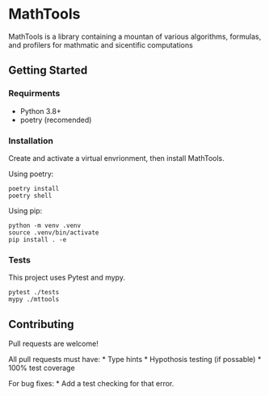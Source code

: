 # MathTools

MathTools is a library containing a mountan of various algorithms, formulas, and profilers for mathmatic and sicentific computations

## Getting Started

### Requirments
  * Python 3.8+
  * poetry (recomended)
  
### Installation
  Create and activate a virtual envrionment, then install MathTools.
  
  
  Using poetry:
  
  ```
  poetry install
  poetry shell
  ```
  
  Using pip:
  ```
  python -m venv .venv
  source .venv/bin/activate
  pip install . -e
  ```
  
### Tests

  This project uses Pytest and mypy.
  
  ```
  pytest ./tests
  mypy ./mttools
  ```
  
## Contributing
  Pull requests are welcome!
  
  All pull requests must have:
    * Type hints
    * Hypothosis testing (if possable)
    * 100% test coverage
    
  For bug fixes:
    * Add a test checking for that error.
  
